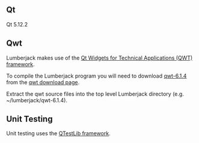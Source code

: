 ## Qt

Qt 5.12.2

## Qwt

Lumberjack makes use of the [Qt Widgets for Technical Applications (QWT) framework](https://qwt.sourceforge.io/).

To compile the Lumberjack program you will need to download [qwt-6.1.4](https://sourceforge.net/projects/qwt/files/qwt/6.1.4/) from the [qwt download page](https://sourceforge.net/projects/qwt/files/qwt/).

Extract the qwt source files into the top level Lumberjack directory (e.g. ~/lumberjack/qwt-6.1.4).

## Unit Testing

Unit testing uses the [QTestLib framework](https://doc.qt.io/qt-5/qtest-overview.html).
